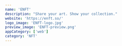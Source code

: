 ```yaml
---
name: 'ENFT'
description: "Share your art. Show your collection."
website: 'https://enft.so/'
logo_image: 'ENFT-logo.jpg'
preview_image: 'ENFT-preview.png'
appCategory: ['web']
category: 'NFT'
---
```

